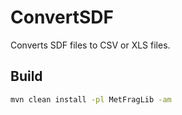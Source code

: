 # ConvertSDF
Converts SDF files to CSV or XLS files.

## Build
```bash
mvn clean install -pl MetFragLib -am
```
